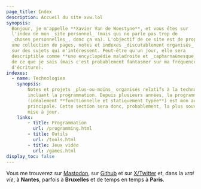 ```yaml
---
page_title: Index
description: Accueil du site xvw.lol
synopsis: 
  Bonjour, je m'appelle **Xavier Van de Woestyne**, et vous êtes sur
  l'index de mon _site personnel_ (mais qui ne parle pas trop de 
  _choses personnelles_, donc ça va). L'objectif de ce site est de proposer
  une collection de pages, notes et indexes _discutablement organisés_
  sur des sujets qui m'intéressent. Peut-être qu'un jour, elle sera
  descriptible comme **une encyclopédie maladroite et _capharnaümesque_**
  de ce que je sais (mais c'est probablement fantasmer sur ma fréquence 
  d'écriture).
indexes:
  - name: Technologies
    synopsis: 
        Notes et projets _plus-ou-moins_ organisés relatifs à la technologie — 
        incluant la programmation. Depuis plusieurs années, la programmation 
        (idéalement **fonctionnelle et statiquement typée**) est mon activité 
        principale. Cette section sera donc, probablement, la plus souvent 
        mise à jour.
    links:
        - title: Programmation
          url: /programming.html
        - title: Outils
          url: /tools.html
        - title: Jeux vidéo
          url: /games.html
display_toc: false
---
```


Vous me trouverez sur [Mastodon](https://merveilles.town/@xvw), sur
[Github](https://github.com/xvw) et sur
[X/Twitter](https://twitter.com/vdwxv) et, dans la _vrai vie_, à
**Nantes**, parfois à **Bruxelles** et de temps en temps à **Paris**.
